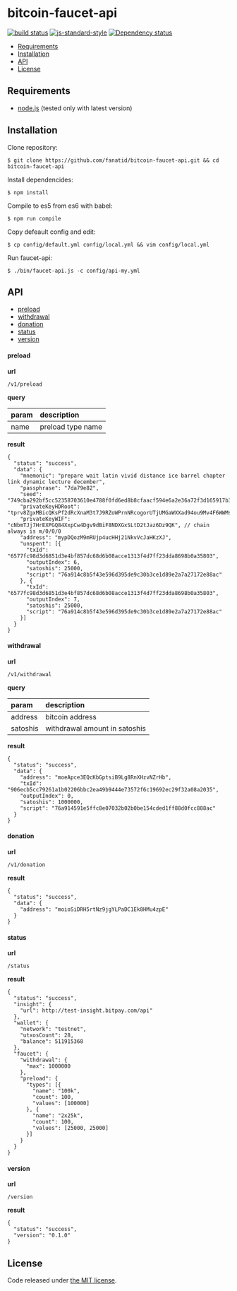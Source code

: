 # bitcoin-faucet-api

[![build status](https://img.shields.io/travis/fanatid/bitcoin-faucet-api.svg?branch=master&style=flat-square)](http://travis-ci.org/fanatid/bitcoin-faucet-api)
[![js-standard-style](https://img.shields.io/badge/code%20style-standard-brightgreen.svg?style=flat-square)](https://github.com/feross/standard)
[![Dependency status](https://img.shields.io/david/fanatid/bitcoin-faucet-api.svg?style=flat-square)](https://david-dm.org/fanatid/bitcoin-faucet-api#info=dependencies)

  * [Requirements](#requirements)
  * [Installation](#installation)
  * [API](#api)
  * [License](#license)

## Requirements

  * [node.js](https://nodejs.org/) (tested only with latest version)

## Installation

  Clone repository:

    $ git clone https://github.com/fanatid/bitcoin-faucet-api.git && cd bitcoin-faucet-api

  Install dependencides:

    $ npm install

  Compile to es5 from es6 with babel:

    $ npm run compile

  Copy defeault config and edit:

    $ cp config/default.yml config/local.yml && vim config/local.yml

  Run faucet-api:

    $ ./bin/faucet-api.js -c config/api-my.yml

## API

  * [preload](#preload)
  * [withdrawal](#withdrawal)
  * [donation](#donation)
  * [status](#status)
  * [version](#version)

#### preload

  **url**

    /v1/preload

  **query**

| param | description       |
|:------|:------------------|
| name  | preload type name |

  **result**

    {
      "status": "success",
      "data": {
        "mnemonic": "prepare wait latin vivid distance ice barrel chapter link dynamic lecture december",
        "passphrase": "7da79e82",
        "seed": "749cba292bf5cc52358703610e4788f0fd6ed8b8cfaacf594e6a2e36a72f3d165917b310065616ca6c114c24ccb7dc518ba67c41de029e17efa8dd48dc4d81db",
        "privateKeyHDRoot": "tprv8ZgxMBicQKsPf2dRcXnaM3t7J9RZoWPrnNRcogorUTjUMGaWXXad94ou9Mv4F6WWMs9QuE9c9VU3e5UJJELfvvaCPq88pu5oJGC4YtHancZ",
        "privateKeyWIF": "cNbmTJj7HrEXPGQ84XxpCw4Dgv9dBiF8NDXGxSLtD2tJaz6Dz9QK", // chain always is m/0/0/0
        "address": "mypDQozM9mRUjp4ucHHj21NkvVcJaHKzXJ",
        "unspent": [{
          "txId": "6577fc98d3d6851d3e4bf857dc68d6b08acce1313f4d7ff23dda8698b0a35803",
          "outputIndex": 6,
          "satoshis": 25000,
          "script": "76a914c8b5f43e596d395de9c30b3ce1d89e2a7a27172e88ac"
        }, {
          "txId": "6577fc98d3d6851d3e4bf857dc68d6b08acce1313f4d7ff23dda8698b0a35803",
          "outputIndex": 7,
          "satoshis": 25000,
          "script": "76a914c8b5f43e596d395de9c30b3ce1d89e2a7a27172e88ac"
        }]
      }
    }

#### withdrawal

  **url**

    /v1/withdrawal

  **query**

| param    | description                   |
|:---------|:------------------------------|
| address  | bitcoin address               |
| satoshis | withdrawal amount in satoshis |

  **result**

    {
      "status": "success",
      "data": {
        "address": "moeApce3EQcKbGptsiB9Lg8RnXHzvNZrHb",
        "txId": "906ecb5cc79261a1b02206bbc2ea49b9444e73572f6c19692ec29f32a08a2035",
        "outputIndex": 0,
        "satoshis": 1000000,
        "script": "76a914591e5ffc8e07032b02b0be154cded1ff88d0fcc888ac"
      }
    }

#### donation

  **url**

    /v1/donation

  **result**

    {
      "status": "success",
      "data": {
        "address": "moioSiDRH5rtNz9jgYLPaDC1Ek8HMu4zpE"
      }
    }

#### status

  **url**

    /status

  **result**

    {
      "status": "success",
      "insight": {
        "url": http://test-insight.bitpay.com/api"
      },
      "wallet": {
        "network": "testnet",
        "utxosCount": 28,
        "balance": 511915368
      },
      "faucet": {
        "withdrawal": {
          "max": 1000000
        },
        "preload": {
          "types": [{
            "name": "100k",
            "count": 100,
            "values": [100000]
          }, {
            "name": "2x25k",
            "count": 100,
            "values": [25000, 25000]
          }]
        }
      }
    }

#### version

  **url**

    /version

  **result**

    {
      "status": "success",
      "version": "0.1.0"
    }

## License

Code released under [the MIT license](https://github.com/fanatid/bitcoin-faucet-api/blob/master/LICENSE).
